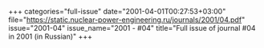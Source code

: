 +++
categories="full-issue"
date="2001-04-01T00:27:53+03:00"
file="https://static.nuclear-power-engineering.ru/journals/2001/04.pdf"
issue="2001-04"
issue_name="2001 - #04"
title="Full issue of journal #04 in 2001 (in Russian)"
+++